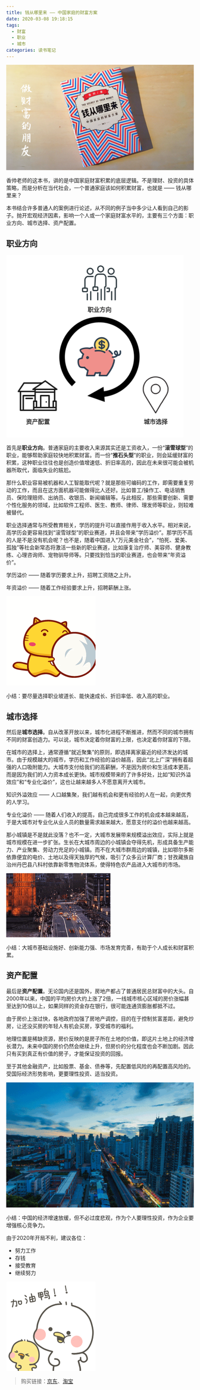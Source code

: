 ```yaml
---
title: 钱从哪里来 —— 中国家庭的财富方案
date: 2020-03-08 19:18:15
tags: 
  - 财富
  - 职业
  - 城市
categories: 读书笔记
---
```



![](/images/static/book_money-come_001.jpeg)

香帅老师的这本书，讲的是中国家庭财富积累的底层逻辑。不是理财、投资的具体策略，而是分析在当代社会，一个普通家庭该如何积累财富，也就是 —— 钱从哪里来？

本书结合许多普通人的案例进行论述，从不同的例子当中多少让人看到自己的影子。抛开宏观经济因素，影响一个人或一个家庭财富水平的，主要有三个方面：职业方向、城市选择、资产配置。

## 职业方向

![](/images/static/book_money-come_002.png)

首先是**职业方向**。普通家庭的主要收入来源其实还是工资收入，一份“**滚雪球型**”的职业，能够帮助家庭较快地积累财富。而一份“**推石头型**”的职业，则会延缓财富的积累，这种职业往往也是创造价值增速低、折旧率高的，因此在未来很可能会被机器所取代，面临失业的尴尬。

那什么职业容易被机器和人工智能取代呢？就是那些可编码的工作，即需要重复劳动的工作，而且在这方面机器可能做得比人还好。比如普工/操作工、电话销售员、保险理赔师、出纳员、收银员、新闻编辑等。与此相反，那些需要创新、需要个性化服务的领域，比如软件工程师、医生、教师、律师、理发师等职业，则较难被替代。

职业选择通常与所受教育相关，学历的提升可以直接作用于收入水平。相对来说，高学历会更容易找到“滚雪球型”的职业赛道，并且会带来“学历溢价”。那学历不高的人是不是没有机会呢？也不是，随着中国进入“万元美金社会”，“怕死、爱美、孤独”等社会新常态将激活一些新的职业赛道，比如康复治疗师、美容师、健身教练、心理咨询师、宠物驯导师等。只要找到恰当的职业赛道，也会带来“年资溢价”。

<div class="note default">
    <p>学历溢价 —— 随着学历要求上升，招聘工资随之上升。</p>
    <p>年资溢价 —— 随着工作经验要求上升，招聘薪酬上涨。</p>
</div>

![](/images/static/book_money-come_003.gif)


<div class="note info"><p>小结：要尽量选择职业坡道长、能快速成长、折旧率低、收入高的职业。</p></div>

## 城市选择

然后是**城市选择**。自从改革开放以来，城市化进程不断推进，然而不同的城市拥有不同的财富创造力。可以说，城市决定着你财富的上限，也决定着你财富的下限。

在城市的选择上，通常遵循“就近聚集”的原则，即选择离家最近的经济发达的城市。由于规模越大的城市，学历和工作经验的溢价越高，因此“北上广深”拥有着超强的人口吸附能力。大城市支付给我们的高薪酬，不是因为房价和生活成本更高，而是因为我们的人力资本成长更快。城市规模带来的了许多好处，比如“知识外溢效应”和“专业化溢价”，这也让越来越多人不愿意离开大城市。

<div class="note default">
    <p>知识外溢效应 —— 人口越集聚，我们越有机会和更有经验的人在一起，向更优秀的人学习。</p>
    <p>专业化溢价 —— 随着人们收入的提高，自己完成很多工作的机会成本越来越高，于是大城市对专业化从业人员的数量需求越来越大，愿意支付的溢价也越来越高。</p>
</div>

那小城镇是不是就此没落？也不一定，大城市发展带来规模溢出效应，实际上就是城市规模在进一步扩张。生长在大城市周边的小城镇会夺得先机，形成具备生产能力、产业聚集、劳动力充足的小城镇。而不在大城市群周边的城镇，比如鄂尔多斯依靠便宜的电价、土地以及得天独厚的气候，吸引了众多云计算厂商；甘孜藏族自治州丹巴县八科村依靠新零售物流体系，使得特色农产品进入大城市的市场。

![](/images/static/book_money-come_004.gif)

<div class="note info"><p>小结：大城市基础设施好、创新能力强、市场发育完善，有助于个人成长和财富积累。</p></div>

## 资产配置

最后是**资产配置**。无论国内还是国外，房地产都占了普通居民总财富中的大头。自2000年以来，中国的平均房价大约上涨了2倍，一线城市核心区域的房价涨幅甚至达到10倍以上，如果同样的资金存在银行，很可能连通货膨胀都抵不过。

由于房价上涨过快，各地政府加强了房地产调控，目的在于控制贫富差距，避免炒房，让还没买房的年轻人有机会买房，享受城市的福利。

地理位置是稀缺资源，房价反映的是房子所在土地的价值，即这片土地上的经济增长潜力。未来中国的房价仍然会继续上升，但房价的分化程度也会不断加剧。因此只有买到真正有价值的房子，才能保证投资的回报。

至于其他金融资产，比如股票、基金、债券等，先配置低风险的再配置高风险的。受国际经济形势影响，更要理性投资、适当投资。

![](/images/static/book_money-come_005.gif)

<div class="note info"><p>小结：中国的经济增速放缓，但不必过度悲观，作为个人要理性投资，作为企业要增强核心竞争力。</p></div>


由于2020年开局不利，建议各位：

- 努力工作
- 存钱
- 接受教育
- 继续努力


![](/images/static/book_money-come_006.gif)


> 购买链接：[京东](https://union-click.jd.com/jdc?e=&p=AyIGZRprFQEUAV0cWxwyVlgNRQQlW1dCFFlQCxxKQgFHRE5XDVULR0UVARQBXRxbHB1LQglGaxRKUx0THyNgYnFXIGkCZlwTXgdML0MOHjdUK1sUAxACVR9eFwQiN1Uca0NsEgZUGloUBxEFUStaJQIVB1AfUx0LFgNVHVslBRIOZUYfR1haUgVYCV0yIjdWK2slAiIEZVk1ElYVBgJOXBABQgEGHgtBUEJSUksPFlEQU1MSUxwCGg9lGVoUBhs%3D)、[淘宝](https://s.click.taobao.com/t?e=m%3D2%26s%3DyZLdPy06FwYcQipKwQzePOeEDrYVVa64K7Vc7tFgwiHjf2vlNIV67hNZ6tPKWe%2F8PLNzIt%2Fz56inFi3wFBXvYUtYIXyQ5%2BdaGX93X4IFTwPx%2FVncyXNiWXW0BscCR%2FBjdZr7RBnLmJomXO35yxsacVu%2FAug5mCZctaSVhgwkRkCwTfVrJiO1T2RsSsXPAUZ0&scm=null&pvid=null&app_pvid=59590_33.5.62.17_633_1614599968567&ptl=floorId%3A17741&originalFloorId%3A17741&app_pvid%3A59590_33.5.62.17_633_1614599968567&union_lens=lensId%3APUB%401614599948%400b1a2517_0e71_177eda808d8_308f%40026Hzwm1WaB5Mq75ZsMWKJJh)

